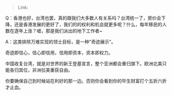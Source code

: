> Link: 

Q：香港也好，台湾也罢，真的跟我们大多数人有关系吗？台湾统一了，房价会下降，还是香港发展的更好了，我们的的权利和机会就更多呢？什么，每年移民的人数在逐年上涨？嘘，那是我们派出的地下工作者~

A：这类排除万难实现的领士目标，是一种"奇迹展示"。

奇迹即信心，信心即信用，信用即资本，资本即权力。

中国收复台湾，就是对世界的新王登基宣言，整个亚洲都会重归旗下。欧洲北美只能各归其位，非洲拉美重获自由。

你要确保自己到时候站在利好的那一边。否则你会看到你的毕生财富打个五折六折才止血。